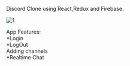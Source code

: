 Discord Clone using React,Redux and Firebase.


![1](https://user-images.githubusercontent.com/23708468/113265984-67183700-92dd-11eb-9a98-a6b06039b918.png)


App Features:<br>
  *Login<br>
  *LogOut<br>
  Adding channels<br>
  *Realtime Chat<br>


  
